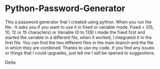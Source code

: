 # Python-Password-Generator
This a password generator that I created using python.
When you run the file :
 It asks you if you want to use it in fixed or variable mode,
 Fixed = (05, 10, 12 or 15 characters) or Variable (0 to 128)
I made the fixed first and started the variable in a different file, when it worked, I integrated it in the first file.
You can find the two different files in the main branch and the file in which they are combined.
Thanks to use my code.
If you find any issues or things that I could upgrades, just tell me I will be opened to suggestions.

Delta
